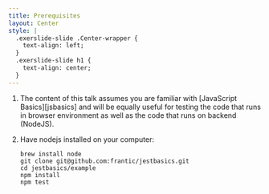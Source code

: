 ```yaml
---
title: Prerequisites
layout: Center
style: |
  .exerslide-slide .Center-wrapper {
    text-align: left;
  }
  .exerslide-slide h1 {
    text-align: center;
  }
---
```


1. The content of this talk assumes you are familiar with [JavaScript Basics][jsbasics] and will be
equally useful for testing the code that runs in browser environment as well as the code that runs
on backend (NodeJS).

2. Have nodejs installed on your computer:

    ```
    brew install node
    git clone git@github.com:frantic/jestbasics.git
    cd jestbasics/example
    npm install
    npm test
    ```
